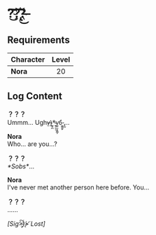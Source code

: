 # ?͜͠͝?͝҉̢͜͏?̶̀
## Requirements
|Character|Level|
|---------|:---:|
|**Nora** | 20  |

## Log Content
**？？？**<br>
Ummm... Ughv̶̫}͚̖̪\*̴̼̘̙͔v͖̦̫̞͍̻̗6͖͚̼̙́\-̢̰...

**Nora**<br>
Who... are you...?

**？？？**<br>
*\*Sobs\**...

**Nora**<br>
I've never met another person here before. You...

**？？？**<br>
......

*[Sig>̵̧̀͘͠}̧̀̕҉>̛́ Lost]*
